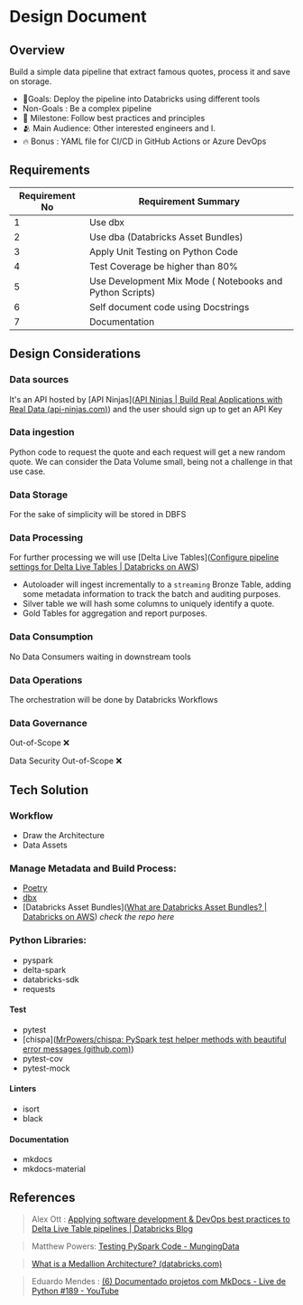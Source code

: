 # Design Document

## Overview

Build a simple data pipeline that extract famous quotes, process it and save on storage.

- 🎯Goals: Deploy the pipeline into Databricks using different tools
- Non-Goals : Be a complex pipeline
- 🌟 Milestone: Follow best practices and principles
- 🫂 Main Audience: Other interested engineers and I.
- 🔥 Bonus : YAML file for CI/CD in GitHub Actions or Azure DevOps

## Requirements

| Requirement No | Requirement Summary                                      |
| -------------- | -------------------------------------------------------- |
| 1              | Use dbx                                                  |
| 2              | Use dba (Databricks Asset Bundles)                       |
| 3              | Apply Unit Testing on Python Code                        |
| 4              | Test Coverage be higher than 80%                         |
| 5              | Use Development Mix Mode ( Notebooks and Python Scripts) |
| 6              | Self document code using Docstrings                      |
| 7              | Documentation                                            |


## Design Considerations

### Data sources
It's an API hosted by [API Ninjas]([API Ninjas | Build Real Applications with Real Data (api-ninjas.com)](https://api-ninjas.com/)) and the user should sign up to get an API Key

### Data ingestion
Python code to request the quote and each request will get a new random quote. We can consider the  Data Volume small, being not a challenge in that use case.

### Data Storage
For the sake of simplicity will be stored in DBFS

### Data Processing
For further processing we will use [Delta Live Tables]([Configure pipeline settings for Delta Live Tables | Databricks on AWS](https://docs.databricks.com/en/delta-live-tables/settings.html))

- Autoloader will ingest incrementally to a `streaming` Bronze Table, adding some metadata information to track the batch and auditing purposes.
- Silver table we will hash some columns to uniquely identify a quote.
- Gold Tables for aggregation and report purposes.

### Data Consumption
No Data Consumers waiting in downstream tools

### Data Operations
The orchestration will be done by Databricks Workflows

### Data Governance
Out-of-Scope ❌

Data Security
Out-of-Scope ❌


## Tech Solution

### Workflow
- Draw the Architecture
- Data Assets

### Manage Metadata and Build Process:
- [Poetry](https://python-poetry.org/)
- [dbx](https://dbx.readthedocs.io/en/latest/)
- [Databricks Asset Bundles]([What are Databricks Asset Bundles? | Databricks on AWS](https://docs.databricks.com/en/dev-tools/bundles/index.html))  *check the repo here*

### Python Libraries:
 - pyspark
 - delta-spark
 - databricks-sdk
 - requests
#### Test
 - pytest
 - [chispa]([MrPowers/chispa: PySpark test helper methods with beautiful error messages (github.com)](https://github.com/MrPowers/chispa))
 - pytest-cov
 - pytest-mock

#### Linters
 - isort
 - black
#### Documentation
 - mkdocs
 - mkdocs-material



## References
>Alex Ott : [Applying software development & DevOps best practices to Delta Live Table pipelines | Databricks Blog](https://www.databricks.com/blog/applying-software-development-devops-best-practices-delta-live-table-pipelines)

>Matthew Powers: [Testing PySpark Code - MungingData](https://mungingdata.com/pyspark/testing-pytest-chispa/)

>[What is a Medallion Architecture? (databricks.com)](https://www.databricks.com/glossary/medallion-architecture)


> Eduardo Mendes : [(6) Documentado projetos com MkDocs - Live de Python #189 - YouTube](https://www.youtube.com/watch?v=GW6nAJ1NHUQ)